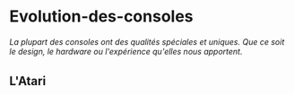 # Evolution-des-consoles



###### La plupart des consoles ont des qualités spéciales et uniques. Que ce soit le design, le hardware ou l'expérience qu'elles nous apportent.

## L'Atari
